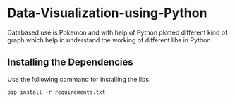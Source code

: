 # Data-Visualization-using-Python
Databased use is Pokemon and with help of Python plotted different kind of graph which help in understand the working of different libs in Python

## Installing the Dependencies 
Use the following command for installing the libs.
```
pip install -r requirements.txt
```
